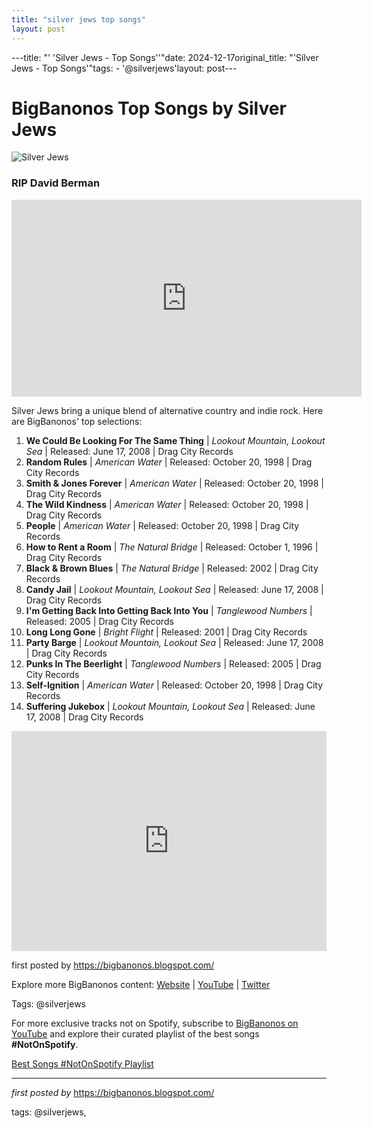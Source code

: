```yaml
---
title: "silver jews top songs"
layout: post
---
```

---title: "' 'Silver Jews - Top Songs''"date: 2024-12-17original_title: "'Silver Jews - Top Songs'"tags:  - '@silverjews'layout: post---<h1>BigBanonos Top Songs by Silver Jews</h1><img alt="Silver Jews" src="https://images.genius.com/272a76ff785a6146e31fbd06f1b5de40.600x400x1.jpg" /> <h3>RIP David Berman</h3><iframe allow="accelerometer; autoplay; encrypted-media; gyroscope; picture-in-picture" allowfullscreen="" frameborder="0" height="315" src="https://www.youtube.com/embed/videoseries?list=PLtuNtuTatqI24BXGrHK3X3ATef1fQkUxF" width="560"></iframe> <p>Silver Jews bring a unique blend of alternative country and indie rock. Here are BigBanonos' top selections:</p> <ol> <li><strong>We Could Be Looking For The Same Thing</strong> | <em>Lookout Mountain, Lookout Sea</em> | Released: June 17, 2008 | Drag City Records</li> <li><strong>Random Rules</strong> | <em>American Water</em> | Released: October 20, 1998 | Drag City Records</li> <li><strong>Smith & Jones Forever</strong> | <em>American Water</em> | Released: October 20, 1998 | Drag City Records</li> <li><strong>The Wild Kindness</strong> | <em>American Water</em> | Released: October 20, 1998 | Drag City Records</li> <li><strong>People</strong> | <em>American Water</em> | Released: October 20, 1998 | Drag City Records</li> <li><strong>How to Rent a Room</strong> | <em>The Natural Bridge</em> | Released: October 1, 1996 | Drag City Records</li> <li><strong>Black & Brown Blues</strong> | <em>The Natural Bridge</em> | Released: 2002 | Drag City Records</li> <li><strong>Candy Jail</strong> | <em>Lookout Mountain, Lookout Sea</em> | Released: June 17, 2008 | Drag City Records</li> <li><strong>I'm Getting Back Into Getting Back Into You</strong> | <em>Tanglewood Numbers</em> | Released: 2005 | Drag City Records</li> <li><strong>Long Long Gone</strong> | <em>Bright Flight</em> | Released: 2001 | Drag City Records</li> <li><strong>Party Barge</strong> | <em>Lookout Mountain, Lookout Sea</em> | Released: June 17, 2008 | Drag City Records</li> <li><strong>Punks In The Beerlight</strong> | <em>Tanglewood Numbers</em> | Released: 2005 | Drag City Records</li> <li><strong>Self-Ignition</strong> | <em>American Water</em> | Released: October 20, 1998 | Drag City Records</li> <li><strong>Suffering Jukebox</strong> | <em>Lookout Mountain, Lookout Sea</em> | Released: June 17, 2008 | Drag City Records</li></ol> <div> <iframe allow="autoplay; clipboard-write; encrypted-media; fullscreen; picture-in-picture" frameborder="0" height="352" loading="lazy" src="https://open.spotify.com/embed/playlist/1SF3ymB0DSQrrRYEp5n7So?utm_source=generator" width="100%"></iframe></div> <p>first posted by <a href="https://bigbanonos.blogspot.com/">https://bigbanonos.blogspot.com/</a></p> <div> <p>Explore more BigBanonos content: <a href="https://bigbanonos.blogspot.com/">Website</a> | <a href="https://www.youtube.com/@BigBanonos">YouTube</a> | <a href="https://x.com/bigbanonos">Twitter</a></p></div> <!--Tags--><p> Tags: @silverjews</p><!--Subscribe and Playlist Links--><div>    <p>For more exclusive tracks not on Spotify, subscribe to <a href="https://www.youtube.com/@BigBanonos" target="_blank">BigBanonos on YouTube</a> and explore their curated playlist of the best songs <strong>#NotOnSpotify</strong>.</p>    <p><a href="https://www.youtube.com/playlist?list=PLtuNtuTatqI0kFahUCbtbfenC_ET5O_tr" target="_blank">Best Songs #NotOnSpotify Playlist<br /></a></p></div><hr /><p><em>first posted by</em> <a href="https://bigbanonos.blogspot.com/" rel="noopener" target="_new">https://bigbanonos.blogspot.com/</a></p><p>tags: @silverjews,</p>